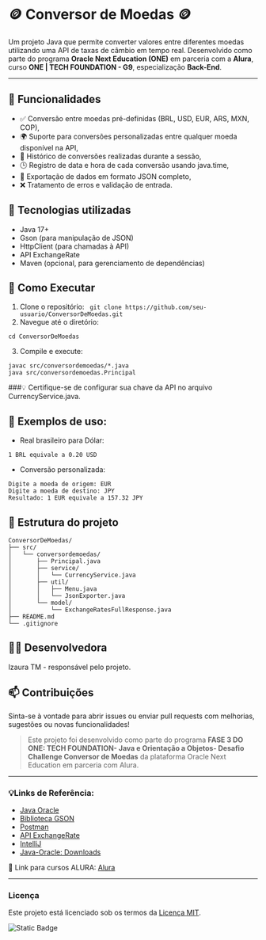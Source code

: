 # 🪙 Conversor de Moedas 🪙
Um projeto Java que permite converter valores entre diferentes moedas utilizando uma API de taxas de câmbio em tempo real. 
Desenvolvido como parte do programa **Oracle Next Education (ONE)** em parceria com a **Alura**, curso **ONE | TECH FOUNDATION - G9**, especialização **Back-End**.

---
## 📌 Funcionalidades
- ✅ Conversão entre moedas pré-definidas (BRL, USD, EUR, ARS, MXN, COP),
- 🌍 Suporte para conversões personalizadas entre qualquer moeda disponível na API,
- 📜 Histórico de conversões realizadas durante a sessão,
- 🕒 Registro de data e hora de cada conversão usando java.time,
- 📁 Exportação de dados em formato JSON completo,
- ❌ Tratamento de erros e validação de entrada.

## 🧰 Tecnologias utilizadas
- Java 17+ 
- Gson (para manipulação de JSON) 
- HttpClient (para chamadas à API)
- API ExchangeRate
- Maven (opcional, para gerenciamento de dependências)

## 🚀 Como Executar
1. Clone o repositório:
``` git clone https://github.com/seu-usuario/ConversorDeMoedas.git```
2. Navegue até o diretório:
```
cd ConversorDeMoedas
```
3. Compile e execute:
 ```
javac src/conversordemoedas/*.java
java src/conversordemoedas.Principal
   ```

###💡 Certifique-se de configurar sua chave da API no arquivo CurrencyService.java.

## 🔳 Exemplos de uso:
- Real brasileiro para Dólar:
```
1 BRL equivale a 0.20 USD
```
- Conversão personalizada:
```
Digite a moeda de origem: EUR
Digite a moeda de destino: JPY
Resultado: 1 EUR equivale a 157.32 JPY

```

## 📂 Estrutura do projeto
```
ConversorDeMoedas/
├── src/
│   └── conversordemoedas/
│       ├── Principal.java
│       ├── service/
│       │   └── CurrencyService.java
│       ├── util/
│       │   ├── Menu.java
│       │   └── JsonExporter.java
│       └── model/
│           └── ExchangeRatesFullResponse.java
├── README.md
└── .gitignore

```




## 👩‍💻 Desenvolvedora
Izaura TM - responsável pelo projeto.

## 📫 Contribuições
Sinta-se à vontade para abrir issues ou enviar pull requests com melhorias, sugestões ou novas funcionalidades!

> Este projeto foi desenvolvido como parte do programa **FASE 3 DO ONE: TECH FOUNDATION- Java e Orientação a Objetos- Desafio Challenge Conversor de Moedas** da plataforma Oracle Next Education em parceria com Alura.

---

 ### 💡Links de Referência:
- [Java Oracle]((https://www.oracle.com/br/java/technologies/downloads/))
- [Biblioteca GSON](https://mvnrepository.com/artifact/com.google.code.gson/gson/2.11.0)
- [Postman](https://www.postman.com/downloads/)
- [API ExchangeRate](https://www.exchangerate-api.com/)
- [IntelliJ](https://www.jetbrains.com/pt-br/)
- [Java-Oracle: Downloads](https://www.oracle.com/br/java/technologies/downloads/)
  
📎 Link para cursos ALURA: [Alura](https://www.alura.com.br/) 

---

### Licença

Este projeto está licenciado sob os termos da [Licença MIT](LICENSE).

<img alt="Static Badge" src="https://img.shields.io/badge/license-MIT-green">

